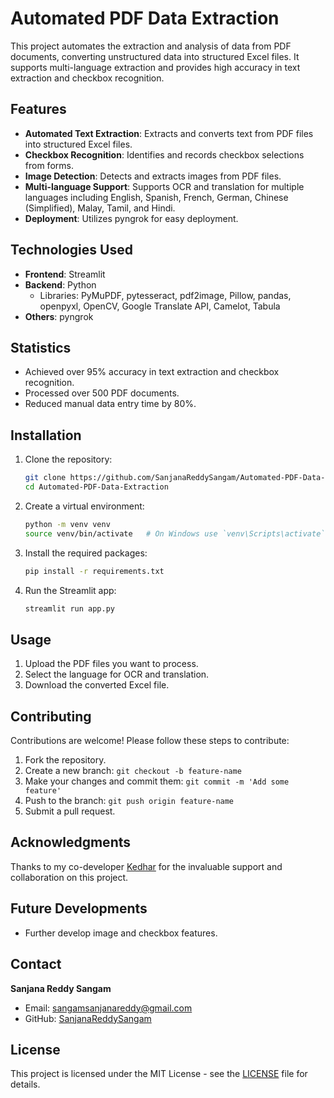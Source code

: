 # Automated PDF Data Extraction

This project automates the extraction and analysis of data from PDF documents, converting unstructured data into structured Excel files. It supports multi-language extraction and provides high accuracy in text extraction and checkbox recognition.

## Features

- **Automated Text Extraction**: Extracts and converts text from PDF files into structured Excel files.
- **Checkbox Recognition**: Identifies and records checkbox selections from forms.
- **Image Detection**: Detects and extracts images from PDF files.
- **Multi-language Support**: Supports OCR and translation for multiple languages including English, Spanish, French, German, Chinese (Simplified), Malay, Tamil, and Hindi.
- **Deployment**: Utilizes pyngrok for easy deployment.

## Technologies Used

- **Frontend**: Streamlit
- **Backend**: Python
  - Libraries: PyMuPDF, pytesseract, pdf2image, Pillow, pandas, openpyxl, OpenCV, Google Translate API, Camelot, Tabula
- **Others**: pyngrok

## Statistics

- Achieved over 95% accuracy in text extraction and checkbox recognition.
- Processed over 500 PDF documents.
- Reduced manual data entry time by 80%.

## Installation

1. Clone the repository:
    ```bash
    git clone https://github.com/SanjanaReddySangam/Automated-PDF-Data-Extraction.git
    cd Automated-PDF-Data-Extraction
    ```

2. Create a virtual environment:
    ```bash
    python -m venv venv
    source venv/bin/activate   # On Windows use `venv\Scripts\activate`
    ```

3. Install the required packages:
    ```bash
    pip install -r requirements.txt
    ```

4. Run the Streamlit app:
    ```bash
    streamlit run app.py
    ```

## Usage

1. Upload the PDF files you want to process.
2. Select the language for OCR and translation.
3. Download the converted Excel file.

## Contributing

Contributions are welcome! Please follow these steps to contribute:

1. Fork the repository.
2. Create a new branch: `git checkout -b feature-name`
3. Make your changes and commit them: `git commit -m 'Add some feature'`
4. Push to the branch: `git push origin feature-name`
5. Submit a pull request.

## Acknowledgments

Thanks to my co-developer [Kedhar](https://github.com/Kedhar7) for the invaluable support and collaboration on this project.

## Future Developments

- Further develop image and checkbox features.

## Contact

**Sanjana Reddy Sangam**
- Email: [sangamsanjanareddy@gmail.com](mailto:sangamsanjanareddy@gmail.com)
- GitHub: [SanjanaReddySangam](https://github.com/SanjanaReddySangam)

## License

This project is licensed under the MIT License - see the [LICENSE](LICENSE) file for details.
